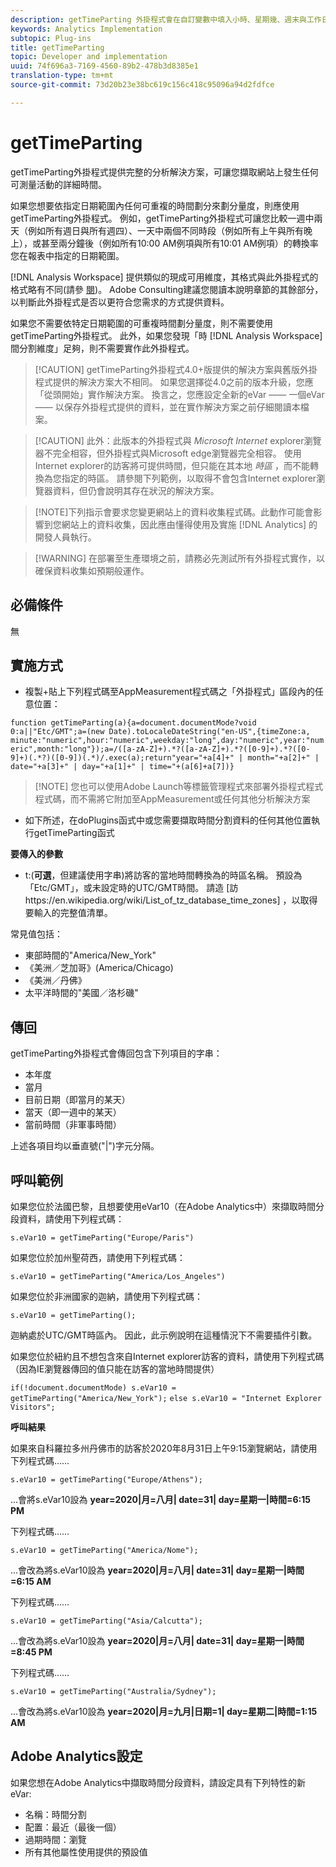 ```yaml
---
description: getTimeParting 外掛程式會在自訂變數中填入小時、星期幾、週末與工作日等自訂變數。Analysis Workspace 提供立即可用的時間分段維度。當 Analysis Workspace 之外的其他 Analytics 解決方案需要使用時間分段維度時，應使用此外掛程式。
keywords: Analytics Implementation
subtopic: Plug-ins
title: getTimeParting
topic: Developer and implementation
uuid: 74f696a3-7169-4560-89b2-478b3d8385e1
translation-type: tm+mt
source-git-commit: 73d20b23e38bc619c156c418c95096a94d2fdfce

---
```



# getTimeParting

getTimeParting外掛程式提供完整的分析解決方案，可讓您擷取網站上發生任何可測量活動的詳細時間。

如果您想要依指定日期範圍內任何可重複的時間劃分來劃分量度，則應使用getTimeParting外掛程式。  例如，getTimeParting外掛程式可讓您比較一週中兩天（例如所有週日與所有週四）、一天中兩個不同時段（例如所有上午與所有晚上），或甚至兩分鐘後（例如所有10:00 AM例項與所有10:01 AM例項）的轉換率您在報表中指定的日期範圍。

[!DNL Analysis Workspace] 提供類似的現成可用維度，其格式與此外掛程式的格式略有不同(請參 [閱](https://docs.adobe.com/content/help/en/analytics/analyze/analysis-workspace/components/dimensions/time-parting-dimensions.html))。  Adobe Consulting建議您閱讀本說明章節的其餘部分，以判斷此外掛程式是否以更符合您需求的方式提供資料。

如果您不需要依特定日期範圍的可重複時間劃分量度，則不需要使用getTimeParting外掛程式。  此外，如果您發現「時 [!DNL Analysis Workspace] 間分割維度」足夠，則不需要實作此外掛程式。

>[!CAUTION] getTimeParting外掛程式4.0+版提供的解決方案與舊版外掛程式提供的解決方案大不相同。  如果您選擇從4.0之前的版本升級，您應「從頭開始」實作解決方案。  換言之，您應設定全新的eVar —— 一個eVar —— 以保存外掛程式提供的資料，並在實作解決方案之前仔細閱讀本檔案。

>[!CAUTION] 此外：此版本的外掛程式與 *Microsoft Internet* explorer瀏覽器不完全相容，但外掛程式與Microsoft edge瀏覽器完全相容。   使用Internet explorer的訪客將可提供時間，但只能在其本地 *時區* ，而不能轉換為您指定的時區。  請參閱下列範例，以取得不會包含Internet explorer瀏覽器資料，但仍會說明其存在狀況的解決方案。

> [!NOTE]下列指示會要求您變更網站上的資料收集程式碼。此動作可能會影響到您網站上的資料收集，因此應由懂得使用及實施 [!DNL Analytics] 的開發人員執行。

> [!WARNING] 在部署至生產環境之前，請務必先測試所有外掛程式實作，以確保資料收集如預期般運作。

## 必備條件

無

## 實施方式

* 複製+貼上下列程式碼至AppMeasurement程式碼之「外掛程式」區段內的任意位置：

```function getTimeParting(a){a=document.documentMode?void 0:a||"Etc/GMT";a=(new Date).toLocaleDateString("en-US",{timeZone:a, minute:"numeric",hour:"numeric",weekday:"long",day:"numeric",year:"numeric",month:"long"});a=/([a-zA-Z]+).*?([a-zA-Z]+).*?([0-9]+).*?([0-9]+)(.*?)([0-9])(.*)/.exec(a);return"year="+a[4]+" | month="+a[2]+" | date="+a[3]+" | day="+a[1]+" | time="+(a[6]+a[7])}```

> [!NOTE] 您也可以使用Adobe Launch等標籤管理程式來部署外掛程式程式程式碼，而不需將它附加至AppMeasurement或任何其他分析解決方案

* 如下所述，在doPlugins函式中或您需要擷取時間分割資料的任何其他位置執行getTimeParting函式

**要傳入的參數**

* t:(**可選**，但建議使用字串)將訪客的當地時間轉換為的時區名稱。  預設為「Etc/GMT」，或未設定時的UTC/GMT時間。  請造 [訪https://en.wikipedia.org/wiki/List_of_tz_database_time_zones] ，以取得要輸入的完整值清單。

常見值包括：

* 東部時間的&quot;America/New_York&quot;
* 《美洲／芝加哥》(America/Chicago)
* 《美洲／丹佛》
* 太平洋時間的&quot;美國／洛杉磯&quot;

## 傳回

getTimeParting外掛程式會傳回包含下列項目的字串：

* 本年度
* 當月
* 目前日期（即當月的某天）
* 當天（即一週中的某天）
* 當前時間（非軍事時間）

上述各項目均以垂直號(&quot;|&quot;)字元分隔。

## 呼叫範例

如果您位於法國巴黎，且想要使用eVar10（在Adobe Analytics中）來擷取時間分段資料，請使用下列程式碼：

```s.eVar10 = getTimeParting("Europe/Paris")```

如果您位於加州聖荷西，請使用下列程式碼：

```s.eVar10 = getTimeParting("America/Los_Angeles")```

如果您位於非洲國家的迦納，請使用下列程式碼：

```s.eVar10 = getTimeParting();```

迦納處於UTC/GMT時區內。  因此，此示例說明在這種情況下不需要插件引數。

如果您位於紐約且不想包含來自Internet explorer訪客的資料，請使用下列程式碼（因為IE瀏覽器傳回的值只能在訪客的當地時間提供）

```if(!document.documentMode) s.eVar10 = getTimeParting("America/New_York");```
```else s.eVar10 = "Internet Explorer Visitors";```

**呼叫結果**

如果來自科羅拉多州丹佛市的訪客於2020年8月31日上午9:15瀏覽網站，請使用下列程式碼……

```s.eVar10 = getTimeParting("Europe/Athens");```

...會將s.eVar10設為 **year=2020|月=八月| date=31| day=星期一|時間=6:15 PM**

下列程式碼……

```s.eVar10 = getTimeParting("America/Nome");```

...會改為將s.eVar10設為 **year=2020|月=八月| date=31| day=星期一|時間=6:15 AM**

下列程式碼……

```s.eVar10 = getTimeParting("Asia/Calcutta");```

...會改為將s.eVar10設為 **year=2020|月=八月| date=31| day=星期一|時間=8:45 PM**

下列程式碼……

```s.eVar10 = getTimeParting("Australia/Sydney");```

...會改為將s.eVar10設為 **year=2020|月=九月|日期=1| day=星期二|時間=1:15 AM**

## Adobe Analytics設定

如果您想在Adobe Analytics中擷取時間分段資料，請設定具有下列特性的新eVar:

* 名稱：時間分割
* 配置：最近（最後一個）
* 過期時間：瀏覽
* 所有其他屬性使用提供的預設值
